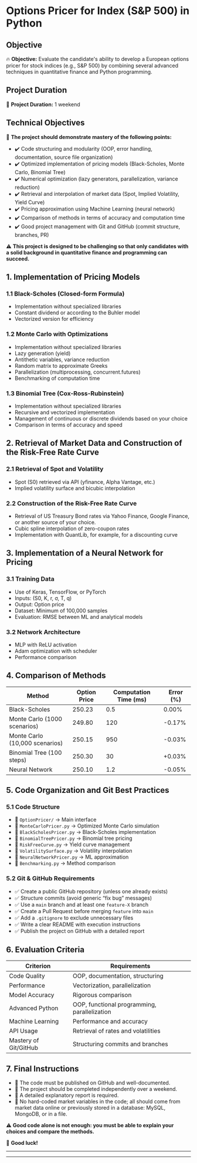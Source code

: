 # Options Pricer for Index (S&P 500) in Python

## Objective
🔥 **Objective:** Evaluate the candidate's ability to develop a European options pricer for stock indices (e.g., S&P 500) by combining several advanced techniques in quantitative finance and Python programming.

## Project Duration
📅 **Project Duration:** 1 weekend

## Technical Objectives
🚀 **The project should demonstrate mastery of the following points:**
- ✔️ Code structuring and modularity (OOP, error handling, documentation, source file organization)
- ✔️ Optimized implementation of pricing models (Black-Scholes, Monte Carlo, Binomial Tree)
- ✔️ Numerical optimization (lazy generators, parallelization, variance reduction)
- ✔️ Retrieval and interpolation of market data (Spot, Implied Volatility, Yield Curve)
- ✔️ Pricing approximation using Machine Learning (neural network)
- ✔️ Comparison of methods in terms of accuracy and computation time
- ✔️ Good project management with Git and GitHub (commit structure, branches, PR)

⚠ **This project is designed to be challenging so that only candidates with a solid background in quantitative finance and programming can succeed.**

## 1. Implementation of Pricing Models
### 1.1 Black-Scholes (Closed-form Formula)
- Implementation without specialized libraries
- Constant dividend or according to the Buhler model
- Vectorized version for efficiency

### 1.2 Monte Carlo with Optimizations
- Implementation without specialized libraries
- Lazy generation (yield)
- Antithetic variables, variance reduction
- Random matrix to approximate Greeks
- Parallelization (multiprocessing, concurrent.futures)
- Benchmarking of computation time

### 1.3 Binomial Tree (Cox-Ross-Rubinstein)
- Implementation without specialized libraries
- Recursive and vectorized implementation
- Management of continuous or discrete dividends based on your choice
- Comparison in terms of accuracy and speed

## 2. Retrieval of Market Data and Construction of the Risk-Free Rate Curve
### 2.1 Retrieval of Spot and Volatility
- Spot (S0) retrieved via API (yfinance, Alpha Vantage, etc.)
- Implied volatility surface and bicubic interpolation

### 2.2 Construction of the Risk-Free Rate Curve
- Retrieval of US Treasury Bond rates via Yahoo Finance, Google Finance, or another source of your choice.
- Cubic spline interpolation of zero-coupon rates
- Implementation with QuantLib, for example, for a discounting curve

## 3. Implementation of a Neural Network for Pricing
### 3.1 Training Data
- Use of Keras, TensorFlow, or PyTorch
- Inputs: (S0, K, r, σ, T, q)
- Output: Option price
- Dataset: Minimum of 100,000 samples
- Evaluation: RMSE between ML and analytical models

### 3.2 Network Architecture
- MLP with ReLU activation
- Adam optimization with scheduler
- Performance comparison

## 4. Comparison of Methods
| Method | Option Price | Computation Time (ms) | Error (%) |
|--------|--------------|-----------------------|-----------|
| Black-Scholes | 250.23 | 0.5 | 0.00% |
| Monte Carlo (1000 scenarios) | 249.80 | 120 | -0.17% |
| Monte Carlo (10,000 scenarios) | 250.15 | 950 | -0.03% |
| Binomial Tree (100 steps) | 250.30 | 30 | +0.03% |
| Neural Network | 250.10 | 1.2 | -0.05% |

## 5. Code Organization and Git Best Practices
### 5.1 Code Structure
- 📌 `OptionPricer/` → Main interface
- 📌 `MonteCarloPricer.py` → Optimized Monte Carlo simulation
- 📌 `BlackScholesPricer.py` → Black-Scholes implementation
- 📌 `BinomialTreePricer.py` → Binomial tree pricing
- 📌 `RiskFreeCurve.py` → Yield curve management
- 📌 `VolatilitySurface.py` → Volatility interpolation
- 📌 `NeuralNetworkPricer.py` → ML approximation
- 📌 `Benchmarking.py` → Method comparison

### 5.2 Git & GitHub Requirements
- ✅ Create a public GitHub repository (unless one already exists)
- ✅ Structure commits (avoid generic “fix bug” messages)
- ✅ Use a `main` branch and at least one `feature-X` branch
- ✅ Create a Pull Request before merging `feature` into `main`
- ✅ Add a `.gitignore` to exclude unnecessary files
- ✅ Write a clear README with execution instructions
- ✅ Publish the project on GitHub with a detailed report

## 6. Evaluation Criteria
| Criterion | Requirements |
|-----------|--------------|
| Code Quality | OOP, documentation, structuring |
| Performance | Vectorization, parallelization |
| Model Accuracy | Rigorous comparison |
| Advanced Python | OOP, functional programming, parallelization |
| Machine Learning | Performance and accuracy |
| API Usage | Retrieval of rates and volatilities |
| Mastery of Git/GitHub | Structuring commits and branches |

## 7. Final Instructions
- 🔹 The code must be published on GitHub and well-documented.
- 🔹 The project should be completed independently over a weekend.
- 🔹 A detailed explanatory report is required.
- 🔹 No hard-coded market variables in the code; all should come from market data online or previously stored in a database: MySQL, MongoDB, or in a file.

⚠ **Good code alone is not enough: you must be able to explain your choices and compare the methods.**

🚀 **Good luck!**

------------------------------------------------------------------------------------------------------------------------------------------------------------------------------------------------
------------------------------------------------------------------------------------------------------------------------------------------------------------------------------------------------

